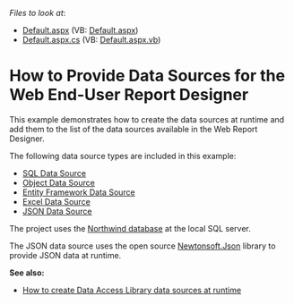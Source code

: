 <!-- default file list -->
*Files to look at*:
* [Default.aspx](./CS/WebApplication1/Default.aspx) (VB: [Default.aspx](./VB/WebApplication1/Default.aspx))
* [Default.aspx.cs](./CS/WebApplication1/Default.aspx.cs) (VB: [Default.aspx.vb](./VB/WebApplication1/Default.aspx.vb))
<!-- default file list end -->
# How to Provide Data Sources for the Web End-User Report Designer


This example demonstrates how to create the data sources at runtime and add them to the list of the data sources available in the Web Report Designer.

The following data source types are included in this example:
* [SQL Data Source](https://docs.devexpress.com/CoreLibraries/DevExpress.DataAccess.Sql.SqlDataSource)
* [Object Data Source](https://docs.devexpress.com/CoreLibraries/DevExpress.DataAccess.ObjectBinding.ObjectDataSource)
* [Entity Framework Data Source](https://docs.devexpress.com/CoreLibraries/DevExpress.DataAccess.EntityFramework.EFDataSource)
* [Excel Data Source](https://docs.devexpress.com/CoreLibraries/DevExpress.DataAccess.Excel.ExcelDataSource)
* [JSON Data Source](https://docs.devexpress.com/CoreLibraries/DevExpress.DataAccess.Json.JsonDataSource)

The project uses the [Northwind database](https://github.com/Microsoft/sql-server-samples/tree/master/samples/databases/northwind-pubs) at the local SQL server. 

The JSON data source uses the open source [Newtonsoft.Json](https://www.nuget.org/packages/Newtonsoft.Json) library to provide JSON data at runtime.

**See also:**

- [How to create Data Access Library data sources at runtime](https://supportcenter.devexpress.com/internal/ticket/details/T423404)